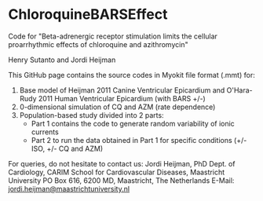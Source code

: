 # ChloroquineBARSEffect
Code for "Beta-adrenergic receptor stimulation limits the cellular proarrhythmic effects of chloroquine and azithromycin"

Henry Sutanto and Jordi Heijman

This GitHub page contains the source codes in Myokit file format (.mmt) for:

1. Base model of Heijman 2011 Canine Ventricular Epicardium and O'Hara-Rudy 2011 Human Ventricular Epicardium (with BARS +/-)
2. 0-dimensional simulation of CQ and AZM (rate dependence)
3. Population-based study divided into 2 parts:
	- Part 1 contains the code to generate random variability of ionic currents
	- Part 2 to run the data obtained in Part 1 for specific conditions (+/- ISO, +/- CQ and AZM)

For queries, do not hesitate to contact us: Jordi Heijman, PhD Dept. of Cardiology, CARIM School for Cardiovascular Diseases, Maastricht University PO Box 616, 6200 MD, Maastricht, The Netherlands E-Mail: jordi.heijman@maastrichtuniversity.nl
